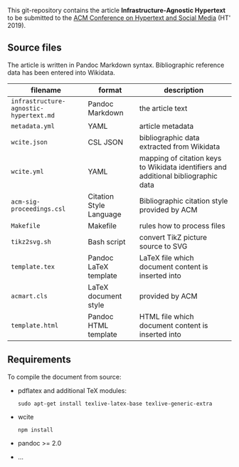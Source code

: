 This git-repository contains the article **Infrastructure-Agnostic Hypertext** to be submitted to the [ACM Conference on Hypertext and Social Media](https://ht.acm.org/ht2019/) (HT' 2019).

## Source files

The article is written in Pandoc Markdown syntax. Bibliographic reference data has been entered into Wikidata.

| filename  | format | description |
|-----------|--------|-------------|
| `infrastructure-agnostic-hypertext.md` | Pandoc Markdown | the article text
| `metadata.yml` | YAML | article metadata
| `wcite.json` | CSL JSON | bibliographic data extracted from Wikidata
| `wcite.yml` | YAML | mapping of citation keys to Wikidata identifiers and additional bibliographic data
| `acm-sig-proceedings.csl` | Citation Style Language | Bibliographic citation style provided by ACM
| `Makefile` | Makefile | rules how to process files
| `tikz2svg.sh` | Bash script | convert TikZ picture source to SVG
| `template.tex` | Pandoc LaTeX template | LaTeX file which document content is inserted into
| `acmart.cls` | LaTeX document style  | provided by ACM
| `template.html` | Pandoc HTML template | HTML file which document content is inserted into

## Requirements

To compile the document from source:

* pdflatex and additional TeX modules:

   `sudo apt-get install texlive-latex-base texlive-generic-extra`

* wcite

   `npm install`

* pandoc >= 2.0

* ...
